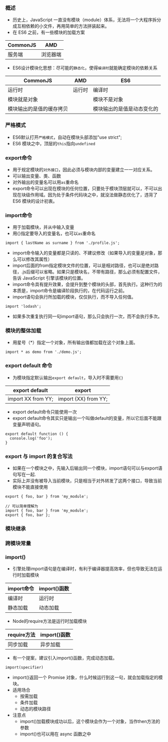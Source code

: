 ### 概述

+ 历史上，JavaScript 一直没有模块（module）体系，无法将一个大程序拆分成互相依赖的小文件，再用简单的方法拼装起来。
+ 在 ES6 之前，有一些模块的加载方案

|CommonJS|AMD|
|----|----|
|服务端|浏览器端|

+ ES6设计模块化思想：尽可能的`静态化`，使得`编译时`就能确定模块的依赖关系

|CommonJS|AMD|ES6|
|----|----|----|
|运行时|运行时|编译时|
|模块就是对象||模块不是对象|
|模块输出的是值的缓存拷贝||模块输出的是值是动态变化的|

### 严格模式

+ ES6默认打开`严格模式`，自动在模块头部添加"use strict";
+ ES6 模块之中，顶层的`this`指向`undefined`


### export命令

+ 用于规定模块的`对外接口`，因此必须与模块内部的变量建立一一对应关系。
+ 可以输出变量、类、函数
+ 对外输出的变量名可以用`as`重命名
+ export命令可以出现在模块的任何位置，只要处于模块顶层就可以，不可以出现在块级作用域。因为处于条件代码块之中，就没法做静态优化了，违背了 ES6 模块的设计初衷。


### import命令

+ 用于加载模块，并从中输入变量
+ 用{}指定要导入的变量名，也可以`as`重命名

```
import { lastName as surname } from './profile.js';
```

+ import命令输入的变量都是只读的、不建议修改（如果导入的变量是对象，那么可以修改其属性）
+ import后面的from指定模块文件的位置，可以是相对路径，也可以是绝对路径，.js后缀可以省略。如果只是模块名，不带有路径，那么必须有配置文件，告诉 JavaScript 引擎该模块的位置。
+ import命令具有提升效果，会提升到整个模块的头部，首先执行。这种行为的本质是，import命令是编译阶段执行的，在代码运行之前。
+ import语句会执行所加载的模块，仅仅执行，而不导入任何值。

```
import 'lodash';
```

+ 如果多次重复执行同一句import语句，那么只会执行一次，而不会执行多次。

### 模块的整体加载

+ 用星号（*）指定一个对象，所有输出值都加载在这个对象上面。

```
import * as demo from './demo.js';
```

### export default 命令

+ 为模块指定默认输出`export default`，导入时不需要用`{}`

|export default|export|
|----|----|
|import XX from YY;|import {XX} from YY;|

+ export default命令只能使用一次
+ export default命令其实只是输出一个叫做default的变量，所以它后面不能跟变量声明语句。

```
export default function () {
  console.log('foo');
}
```

### export 与 import 的复合写法

+ 如果在一个模块之中，先输入后输出同一个模块，import语句可以与export语句写在一起.
+ 实际上并没有被导入当前模块，只是相当于对外转发了这两个接口，导致当前模块不能直接使用

```
export { foo, bar } from 'my_module';

// 可以简单理解为
import { foo, bar } from 'my_module';
export { foo, bar };
```

### 模块继承

### 跨模块常量

### import()

+ 引擎处理import语句是在编译时，有利于编译器提高效率，但也导致无法在运行时加载模块

|import命令|import()函数|
|---|---|
|编译时|运行时|
|静态加载|动态加载|

+ Node的require方法是运行时加载模块

|require方法|import()函数|
|---|---|
|同步加载|异步加载|


+ 有一个提案，建议引入import()函数，完成动态加载。

```
import(specifier)
```

+ import()返回一个 Promise 对象，什么时候运行到这一句，就会加载指定的模块。
+ 适用场合
    + 按需加载
    + 条件加载
    + 动态的模块路径
+ 注意点
    + import()加载模块成功以后，这个模块会作为一个对象，当作then方法的参数
    + import()也可以用在 async 函数之中